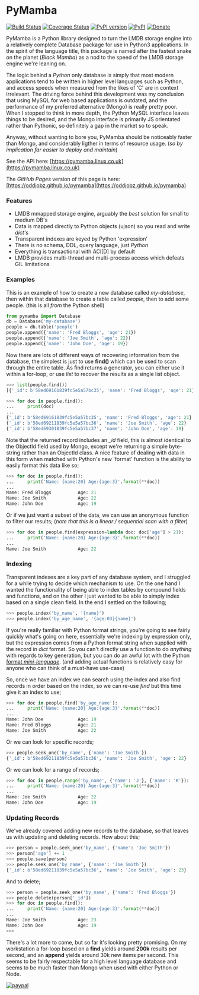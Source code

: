 # PyMamba

[![Build Status](https://travis-ci.org/oddjobz/pymamba.svg?branch=master&v=16)](https://travis-ci.org/oddjobz/pymamba)
[![Coverage Status](https://coveralls.io/repos/github/oddjobz/pymamba/badge.svg?branch=master&v=16)](https://coveralls.io/github/oddjobz/pymamba?branch=master)
[![PyPI version](https://badge.fury.io/py/pymamba.svg)](https://badge.fury.io/py/pymamba)
[![PyPI](https://img.shields.io/pypi/dd/pymamba.svg?style=flat)](https://pypi.python.org/pypi/pymamba)
[![Donate](https://img.shields.io/badge/Donate-PayPal-green.svg)](https://www.paypal.com/cgi-bin/webscr?cmd=_s-xclick&hosted_button_id=Y8KQE7TRJV6ZA)

PyMamba is a Python library designed to turn the LMDB storage engine into a relatively 
complete Database package for use in Python3 applications. In the spirit of the 
language title, this package is named after the fastest snake on the planet 
(*Black Mamba*) as a nod to the speed of the LMDB storage engine we're leaning on.

The logic behind a *Python* only database is simply that most modern applications 
tend to be written in higher level languages such as Python, and access speeds when 
measured from the likes of 'C' are in context irrelevant. The driving force behind 
this development was my conclusion that using MySQL for web based applications is 
outdated, and the performance of my preferred alternative (Mongo) is really pretty 
poor. When I stopped to think in more depth, the Python MySQL interface leaves things 
to be desired, and the Mongo interface is primarily JS orientated rather than Pythonic,
so definitely a gap in the market so to speak.

Anyway, without wanting to bore you, PyMamba should be noticeably faster than Mongo, 
and considerably ligther in terms of resource usage. (*so by implication far easier 
to deploy and maintain*)

See the API here: [https://pymamba.linux.co.uk](https://pymamba.linux.co.uk)

The *GitHub Pages* version of this page is here: [https://oddjobz.github.io/pymamba](https://oddjobz.github.io/pymamba)

### Features

* LMDB mmapped storage engine, arguably the *best* solution for small to medium DB's
* Data is mapped directly to Python objects (ujson) so you read and write *dict's*
* Transparent indexes are keyed by Python 'expression'
* There is no schema, DDL, query language, just *Python*
* Everything is transactional with ACI[D] by default
* LMDB provides multi-thread and multi-process access which defeats GIL limitations

### Examples

This is an example of how to create a new database called *my-database*, then within 
that database to create a table called *people*, then to add some people. 
(this is all *from* the Python shell)

```python
from pymamba import Database
db = Database('my-database')
people = db.table('people')
people.append({'name': 'Fred Bloggs', 'age': 21})
people.append({'name': 'Joe Smith', 'age': 22})
people.append({'name': 'John Doe', 'age': 19})
```
Now there are lots of different ways of recovering information from the database, 
the simplest is just to use **find()** which can be used to scan through the entire 
table. As find returns a generator, you can either use it within a for-loop, or use 
*list* to recover the results as a single list object.

```python
>>> list(people.find())
[{'_id': b'58ed69161839fc5e5a57bc35', 'name': 'Fred Bloggs', 'age': 21}, {'_id': b'58ed69211839fc5e5a57bc36', 'name': 'Joe Smith', 'age': 22}, {'_id': b'58ed69301839fc5e5a57bc37', 'name': 'John Doe', 'age': 19}]

>>> for doc in people.find():
...     print(doc)
... 
{'_id': b'58ed69161839fc5e5a57bc35', 'name': 'Fred Bloggs', 'age': 21}
{'_id': b'58ed69211839fc5e5a57bc36', 'name': 'Joe Smith', 'age': 22}
{'_id': b'58ed69301839fc5e5a57bc37', 'name': 'John Doe', 'age': 19}

```
Note that the returned record includes an *_id* field, this is almost identical to 
the ObjectId field used by Mongo, except we're returning a simple byte-string rather 
than an ObjectId class. A nice feature of dealing with data in this form when matched 
with Python's new 'format' function is the ability to easily format this data like so;

```python
>>> for doc in people.find():
...     print('Name: {name:20} Age:{age:3}'.format(**doc))
... 
Name: Fred Bloggs          Age: 21
Name: Joe Smith            Age: 22
Name: John Doe             Age: 19
```
Or if we just want a subset of the data, we can use an anonymous function to filter our results;
(*note that this is a linear / sequential scan with a filter*)
```python
>>> for doc in people.find(expression=lambda doc: doc['age'] > 21):
...     print('Name: {name:20} Age:{age:3}'.format(**doc))
... 
Name: Joe Smith            Age: 22

```


### Indexing
Transparent indexes are a key part of any database system, and I struggled for a 
while trying to decide which mechanism to use. On the one hand I wanted the 
functionality of being able to index tables by compound fields and functions, and on 
the other I just wanted to be able to simply index based on a single clean field. 
In the end I settled on the following;

```python
>>> people.index('by_name', '{name}')
>>> people.index('by_age_name', '{age:03}{name}')
```
If you're really familiar with Python format strings, you're going to see fairly 
quickly what's going on here, essentially we're indexing by expression only, but 
the expression comes from a Python format string when supplied with the record in 
*dict* format. So you can't directly use a function to do *anything* with regards 
to key generation, but you can do an awful lot with the 
Python [format *mini-language*](https://docs.python.org/3.4/library/string.html#formatspec). 
(and adding actual functions is relatively easy for anyone who can think of a must-have use-case)

So, once we have an index we can search using the index and also find records in 
order based on the index, so we can re-use *find* but this time give it an index to use;
```python
>>> for doc in people.find('by_age_name'):
...     print('Name: {name:20} Age:{age:3}'.format(**doc))
... 
Name: John Doe             Age: 19
Name: Fred Bloggs          Age: 21
Name: Joe Smith            Age: 22
```
Or we can look for specific records;
```python
>>> people.seek_one('by_name', {'name': 'Joe Smith'})
{'_id': b'58ed69211839fc5e5a57bc36', 'name': 'Joe Smith', 'age': 22}
```
Or we can look for a range of records;
```python
>>> for doc in people.range('by_name', {'name': 'J'}, {'name': 'K'}):
...     print('Name: {name:20} Age:{age:3}'.format(**doc))
... 
Name: Joe Smith            Age: 22
Name: John Doe             Age: 19
```
### Updating Records
We've already covered adding new records to the database, so that leaves us with
updating and deleting records. How about this;
```python
>>> person = people.seek_one('by_name', {'name': 'Joe Smith'})
>>> person['age'] += 1
>>> people.save(person)
>>> people.seek_one('by_name', {'name': 'Joe Smith'})
{'_id': b'58ed69211839fc5e5a57bc36', 'name': 'Joe Smith', 'age': 23}
```
And to delete;
```python
>>> person = people.seek_one('by_name', {'name': 'Fred Bloggs'})
>>> people.delete(person['_id'])
>>> for doc in people.find():
...     print('Name: {name:20} Age:{age:3}'.format(**doc))
... 
Name: Joe Smith            Age: 23
Name: John Doe             Age: 19
>>> 
```
There's a lot more to come, but so far it's looking pretty promising.
On my workstation a for-loop based on a **find** yields around **200k** results per second, and an **append** yields around 30k new items per second. This seems to be fairly respectable for a high level language database and seems to be much faster than Mongo when used with either Python or Node.

[![paypal](https://www.paypalobjects.com/en_US/i/btn/btn_donateCC_LG.gif)](https://www.paypal.com/cgi-bin/webscr?cmd=_s-xclick&hosted_button_id=Y8KQE7TRJV6ZA)